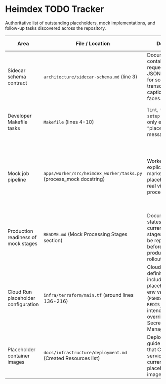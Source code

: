 # Heimdex TODO Tracker

Authoritative list of outstanding placeholders, mock implementations, and follow-up tasks discovered across the repository.

| Area | File / Location | Details | Suggested Next Step |
| --- | --- | --- | --- |
| Sidecar schema contract | `architecture/sidecar-schema.md` (line 3) | Document still contains a `TODO` requesting the JSON schema for scenes, transcripts, captions, faces. | Draft the sidecar JSON schema (fields, types, sample) or link to its canonical source once defined. |
| Developer Makefile tasks | `Makefile` (lines 4-10) | `lint`, `fmt`, and `setup` targets only emit “placeholder” messages. | Wire these targets to real commands (e.g., `ruff`, `black`, `uv sync`) or remove if redundant. |
| Mock job pipeline | `apps/worker/src/heimdex_worker/tasks.py` (process_mock docstring) | Worker actor explicitly marked as a placeholder for real video processing. | Replace with actual ingest/processing pipeline (FFmpeg, ASR, embeddings) or split into separate top-level actor once implementation is ready. |
| Production readiness of mock stages | `README.md` (Mock Processing Stages section) | Documentation states the current mock stages must be replaced before production rollout. | Plan and implement the real media processing workflow; update README once complete. |
| Cloud Run placeholder configuration | `infra/terraform/main.tf` (around lines 136-216) | Cloud Run definitions include placeholder env vars (`PGHOST`, `REDIS_URL`) intended for override via Secret Manager. | Replace with environment-specific variables or Secret Manager references prior to production deploys. |
| Placeholder container images | `docs/infrastructure/deployment.md` (Created Resources list) | Deployment guide notes that Cloud Run services currently use placeholder images. | Update Terraform + documentation to pull built artifacts (e.g., Artifact Registry images produced by CI). |
